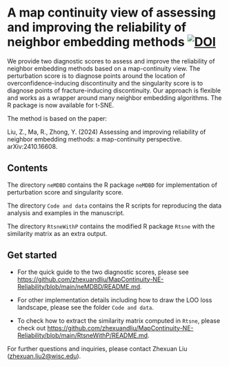 # A map continuity view of assessing and improving the reliability of neighbor embedding methods [![DOI](https://zenodo.org/badge/884515290.svg)](https://doi.org/10.5281/zenodo.15384393)
We provide two diagnostic scores to assess and improve the reliability of neighbor embedding methods based on a map-continuity view. The perturbation score is to diagnose points around the location of overconfidence-inducing discontinuity and the singularity score is to diagnose points of fracture-inducing discontinuity. Our approach is flexible and works as a wrapper around many neighbor embedding algorithms. The R package is now available for t-SNE.

The method is based on the paper:

Liu, Z., Ma, R., Zhong, Y. (2024) Assessing and improving reliability of neighbor embedding methods: a map-continuity perspective. arXiv:2410.16608.

## Contents
The directory `neMDBD` contains the R package `neMDBD` for implementation of perturbation score and singularity score.

The directory `Code and data` contains the R scripts for reproducing the data analysis and examples in the manuscript.

The directory `RtsneWithP` contains the modified R package `Rtsne` with the similarity matrix as an extra output.

## Get started
- For the quick guide to the two diagnostic scores, please see https://github.com/zhexuandliu/MapContinuity-NE-Reliability/blob/main/neMDBD/README.md.

- For other implementation details including how to draw the LOO loss landscape, please see the folder `Code and data`.

- To check how to extract the similarity matrix computed in `Rtsne`, please check out https://github.com/zhexuandliu/MapContinuity-NE-Reliability/blob/main/RtsneWithP/README.md.

For further questions and inquiries, please contact Zhexuan Liu (zhexuan.liu2@wisc.edu).
